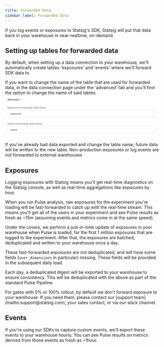 ```yaml
---
title: Forwarded Data
sidebar_label: Forwarded Data
---
```


If you log events or exposures to Statsig's SDK, Statsig will put that data back in your warehouse in near-realtime, on-demand.

## Setting up tables for forwarded data

By default, when setting up a data connection to your warehouse, we'll automatically create tables 'exposures' and 'events' where we'll forward SDK data to.

If you want to change the name of the table that are used for forwarded data, in the data connection page under the 'advanced' tab and you'll find the option to change the name of said tables.
![Forwarded data table configuration interface](/images/forwarded_data_tables.png)

<Note>
If you've already had data exported and change the table name, future data will be written to the new table.
</Note> 

<Info>
Non-production exposures or log events are not forwarded to external warehouses
</Info>


## Exposures

Logging exposures with Statsig means you'll get real-time diagnostics on the Statsig console, as well as real-time aggregations like exposures by hour.

When you run Pulse analysis, raw exposures for the experiment you're loading will be fast-forwarded to catch up with the real-time stream. This means you'll get all of the users in your experiment and see Pulse results as fresh as ~15m (assuming events and metrics come in at the same speed).

Under the covers, we perform a just-in-time update of exposures in your warehouse when Pulse is loaded, for the first 1 million exposures that are logged to the experiment. After that, the exposures are batched, deduplicated and written to your warehouse once a day.

These fast-forwarded exposures are not deduplicated, and will have some fields (`user_dimensions` in particular) missing. These fields will be provided in the subsequent daily load.

Each day, a deduplicated digest will be exported to your warehouse to ensure consistency. This will be deduplicated with the above as part of the standard Pulse Pipeline.

<Info>
For gates with 0% or 100% rollout, by default we don't forward exposure to your warehouse. If you need them, please contact our [support team](mailto:support@statsig.com), your sales contact, or via our slack channel.
</Info>

## Events

If you're using our SDKs to capture custom events, we'll export these events to your warehouse hourly. You can see Pulse results on metrics derived from those events as fresh as ~1hour.
